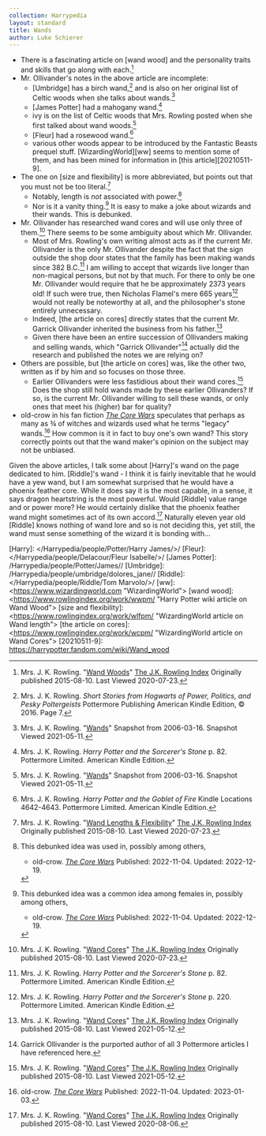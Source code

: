 ```yaml
---
collection: Harrypedia
layout: standard
title: Wands
author: Luke Schierer
---
```


- There is a fascinating article on [wand wood] and the
  personality traits and skills that go along with each.[^200723-1]
- Mr. Ollivander's notes in the above article are incomplete:
  - [Umbridge] has a birch wand,[^210511-4] and is also
    on her original list of Celtic woods when she talks about
    wands.[^210511-7]
  - [James Potter] had a mahogany wand.[^210511-5]
  - ivy is on the list of Celtic woods that Mrs. Rowling posted when she first
    talked about wand woods.[^210511-6]
  - [Fleur] had a rosewood wand.[^210511-8]
  - various other woods appear to be introduced by the Fantastic Beasts prequel
    stuff. [WizardingWorld][ww] seems to mention some of them, and has been
    mined for information in [this article][20210511-9].
- The one on [size and flexibility] is more abbreviated, but points
  out that you must not be too literal.[^200723-2]
  - Notably, length is _not_ associated with power.[^221219-1]
  - Nor is it a vanity thing.[^221219-2] It is easy to make a joke about
    wizards and their wands. This is debunked.
- Mr. Ollivander has researched wand cores and will use only three of
  them.[^200723-3] There seems to be some ambiguity about which Mr. Ollivander.
  - Most of Mrs. Rowling's own writing almost acts as if the current Mr.
    Ollivander is the only Mr. Ollivander despite the fact that the sign
    outside the shop door states that the family has been making wands since 382
    B.C.[^210512-1] I am willing to accept that wizards live longer than
    non-magical persons, but not by that much. For there to only be one Mr.
    Ollivander would require that he be approximately 2373 years old! If such
    were true, then Nicholas Flamel's mere 665 years[^210512-2] would not
    really be noteworthy at all, and the philosopher's stone entirely
    unnecessary.
  - Indeed, [the article on cores] directly states that the current
    Mr. Garrick Ollivander inherited the business from his father.[^210512-4]
  - Given there have been an entire succession of Ollivanders making and selling
    wands, which "Garrick Ollivander"[^210512-3] actually did the research and
    published the notes we are relying on?
- Others are possible, but [the article on cores] was, like the other two,
  written as if by him and so focuses on those three.
  - Earlier Ollivanders were less fastidious about their wand cores.[^210512-5]
    Does the shop still hold wands made by these earlier Ollivanders? If so, is
    the current Mr. Ollivander willing to sell these wands, or only ones that
    meet his (higher) bar for quality?
- old-crow in his fan fiction _[The Core Wars]_ speculates that perhaps as
  many as ¾ of witches and wizards used what he terms "legacy"
  wands.[^230103-1] How common is it in fact to buy one's own wand? This
  story correctly points out that the wand maker's opinion on the subject may
  not be unbiased.

[^230103-1]: old-crow. _[The Core Wars]_ Published: 2022-11-04. Updated: 2023-01-03.

[The Core Wars]: https://www.fanfiction.net/s/14156962

[^221219-1]: This debunked idea was used in, possibly among others,

    - old-crow. _[The Core Wars](https://www.fanfiction.net/s/14156962)_
      Published: 2022-11-04. Updated: 2022-12-19.

[^221219-2]:
    This debunked idea was a common idea among females in, possibly among others,

    - old-crow. _[The Core Wars](https://www.fanfiction.net/s/14156962)_
      Published: 2022-11-04. Updated: 2022-12-19.

Given the above articles, I talk some about [Harry]'s wand on the page
dedicated to him. [Riddle]'s wand - I think it is fairly inevitable that he
would have a yew wand, but I am somewhat surprised that he would have a phoenix
feather core. While it does say it is the most capable, in a sense, it says
dragon heartstring is the most powerful. Would [Riddle] value range and or
power more? He would certainly dislike that the phoenix feather wand might
sometimes act of its own accord.[^200806-5] Naturally eleven year old [Riddle]
knows nothing of wand lore and so is not deciding this, yet still, the wand
must sense something of the wizard it is bonding with…

[Harry]: </Harrypedia/people/Potter/Harry James/>/
[Fleur]: </Harrypedia/people/Delacour/Fleur Isabelle/>/
[James Potter]: /Harrypedia/people/Potter/James//
[Umbridge]: /Harrypedia/people/umbridge/dolores_jane//
[Riddle]: </Harrypedia/people/Riddle/Tom Marvolo/>/
[ww]: <https://www.wizardingworld.com "WizardingWorld">
[wand wood]: <https://www.rowlingindex.org/work/wwpm/ "Harry Potter wiki article on Wand Wood">
[size and flexibility]: <https://www.rowlingindex.org/work/wlfpm/ "WizardingWorld article on Wand length">
[the article on cores]: <https://www.rowlingindex.org/work/wcpm/ "WizardingWorld article on Wand Cores">
[20210511-9]: https://harrypotter.fandom.com/wiki/Wand_wood

[^210512-1]:
    Mrs. J. K. Rowling. _Harry Potter and the Sorcerer's Stone_
    p. 82. Pottermore Limited. American Kindle Edition.

[^210512-2]:
    Mrs. J. K. Rowling. _Harry Potter and the Sorcerer's Stone_
    p. 220. Pottermore Limited. American Kindle Edition.

[^210512-3]:
    Garrick Ollivander is the purported author of all 3 Pottermore
    articles I have referenced here.

[^210511-8]:
    Mrs. J. K. Rowling. _Harry Potter and the Goblet of Fire_
    Kindle Locations 4642-4643. Pottermore Limited. American Kindle Edition.

[^210511-7]:
    Mrs. J. K. Rowling.
    "[Wands](https://web.archive.org/web/20060316221102/http://www.jkrowling.com/textonly/en/extrastuff_view.cfm?id=18)"
    Snapshot from 2006-03-16. Snapshot Viewed 2021-05-11.

[^210511-6]:
    Mrs. J. K. Rowling.
    "[Wands](https://web.archive.org/web/20060316221102/http://www.jkrowling.com/textonly/en/extrastuff_view.cfm?id=18)"
    Snapshot from 2006-03-16. Snapshot Viewed 2021-05-11.

[^210511-5]:
    Mrs. J. K. Rowling. _Harry Potter and the Sorcerer's Stone_
    p. 82. Pottermore Limited. American Kindle Edition.

[^210511-4]:
    Mrs. J. K. Rowling. _Short Stories from Hogwarts of Power,
    Politics, and Pesky Poltergeists_ Pottermore Publishing American Kindle
    Edition, © 2016. Page 7.

[^200723-1]:
    Mrs. J. K. Rowling.
    "[Wand Woods]"
    [The J.K. Rowling Index](https://www.rowlingindex.org/)
    Originally published 2015-08-10. Last Viewed 2020-07-23.

[^200723-2]:
    Mrs. J. K. Rowling.
    "[Wand Lengths & Flexibility]"
    [The J.K. Rowling Index](https://www.rowlingindex.org/)
    Originally published 2015-08-10. Last Viewed 2020-07-23.

[^210512-5]:
    Mrs. J. K. Rowling.
    "[Wand Cores]"
    [The J.K. Rowling Index](https://www.rowlingindex.org/)
    Originally published 2015-08-10. Last Viewed 2021-05-12.

[^210512-4]:
    Mrs. J. K. Rowling.
    "[Wand Cores]"
    [The J.K. Rowling Index](https://www.rowlingindex.org/)
    Originally published 2015-08-10. Last Viewed 2021-05-12.

[^200723-3]:
    Mrs. J. K. Rowling.
    "[Wand Cores]"
    [The J.K. Rowling Index](https://www.rowlingindex.org/)
    Originally published 2015-08-10. Last Viewed 2020-07-23.

[^200806-5]:
    Mrs. J. K. Rowling.
    "[Wand Cores]"
    [The J.K. Rowling Index](https://www.rowlingindex.org/)
    Originally published 2015-08-10. Last Viewed 2020-08-06.

[Wand Woods]: <https://www.rowlingindex.org/work/wwpm/ "Harry Potter wiki article on Wand Wood">
[Wand Lengths & Flexibility]: <https://www.rowlingindex.org/work/wlfpm/ "WizardingWorld article on Wand length">
[Wand Cores]: <https://www.rowlingindex.org/work/wcpm/ "WizardingWorld article on Wand Cores">
